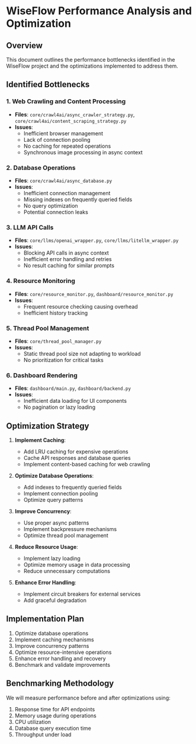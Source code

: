 # WiseFlow Performance Analysis and Optimization

## Overview

This document outlines the performance bottlenecks identified in the WiseFlow project and the optimizations implemented to address them.

## Identified Bottlenecks

### 1. Web Crawling and Content Processing
- **Files**: `core/crawl4ai/async_crawler_strategy.py`, `core/crawl4ai/content_scraping_strategy.py`
- **Issues**:
  - Inefficient browser management
  - Lack of connection pooling
  - No caching for repeated operations
  - Synchronous image processing in async context

### 2. Database Operations
- **Files**: `core/crawl4ai/async_database.py`
- **Issues**:
  - Inefficient connection management
  - Missing indexes on frequently queried fields
  - No query optimization
  - Potential connection leaks

### 3. LLM API Calls
- **Files**: `core/llms/openai_wrapper.py`, `core/llms/litellm_wrapper.py`
- **Issues**:
  - Blocking API calls in async context
  - Inefficient error handling and retries
  - No result caching for similar prompts

### 4. Resource Monitoring
- **Files**: `core/resource_monitor.py`, `dashboard/resource_monitor.py`
- **Issues**:
  - Frequent resource checking causing overhead
  - Inefficient history tracking

### 5. Thread Pool Management
- **Files**: `core/thread_pool_manager.py`
- **Issues**:
  - Static thread pool size not adapting to workload
  - No prioritization for critical tasks

### 6. Dashboard Rendering
- **Files**: `dashboard/main.py`, `dashboard/backend.py`
- **Issues**:
  - Inefficient data loading for UI components
  - No pagination or lazy loading

## Optimization Strategy

1. **Implement Caching**:
   - Add LRU caching for expensive operations
   - Cache API responses and database queries
   - Implement content-based caching for web crawling

2. **Optimize Database Operations**:
   - Add indexes to frequently queried fields
   - Implement connection pooling
   - Optimize query patterns

3. **Improve Concurrency**:
   - Use proper async patterns
   - Implement backpressure mechanisms
   - Optimize thread pool management

4. **Reduce Resource Usage**:
   - Implement lazy loading
   - Optimize memory usage in data processing
   - Reduce unnecessary computations

5. **Enhance Error Handling**:
   - Implement circuit breakers for external services
   - Add graceful degradation

## Implementation Plan

1. Optimize database operations
2. Implement caching mechanisms
3. Improve concurrency patterns
4. Optimize resource-intensive operations
5. Enhance error handling and recovery
6. Benchmark and validate improvements

## Benchmarking Methodology

We will measure performance before and after optimizations using:
1. Response time for API endpoints
2. Memory usage during operations
3. CPU utilization
4. Database query execution time
5. Throughput under load

